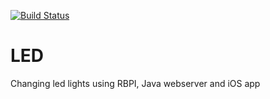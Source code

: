[![Build Status](https://travis-ci.org/juleskreutzer/LED.svg?branch=master)](https://travis-ci.org/juleskreutzer/LED)

# LED
Changing led lights using RBPI, Java webserver and iOS app
